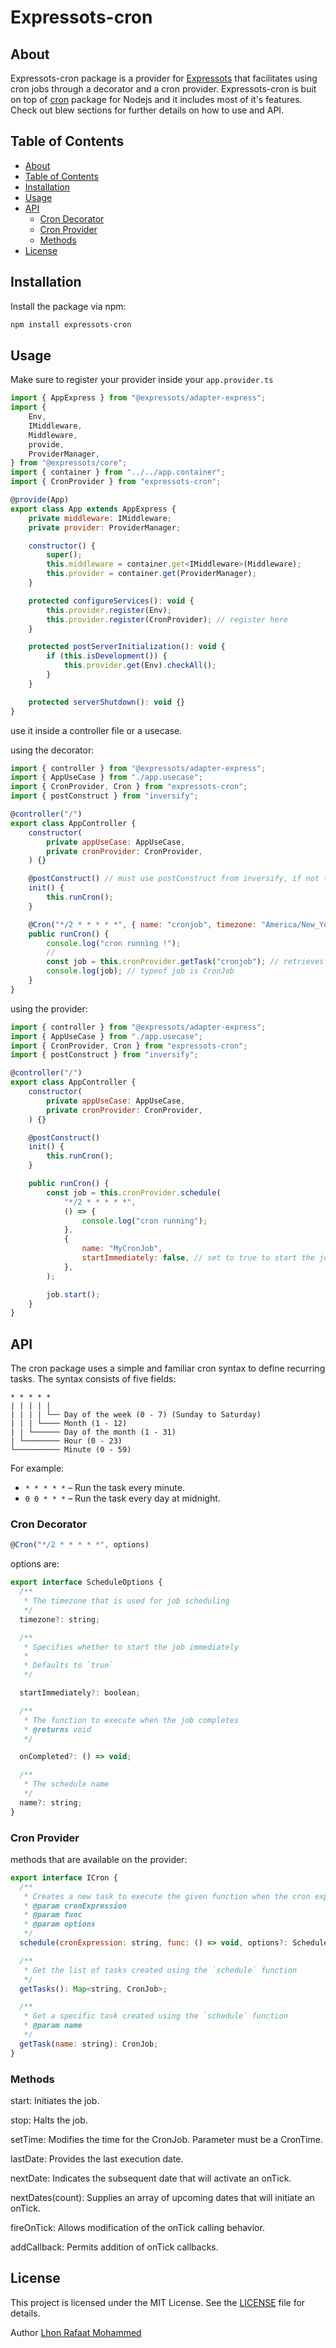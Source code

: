 # Expressots-cron

## About

Expressots-cron package is a provider for [Expressots](https://expresso-ts.com/) that facilitates using cron jobs through a decorator and a cron provider. Expressots-cron is buit on top of [cron](https://github.com/kelektiv/node-cron) package for Nodejs and it includes most of it's features. Check out blew sections for further details on how to use and API.

## Table of Contents

- [About](#about)
- [Table of Contents](#table-of-contents)
- [Installation](#installation)
- [Usage](#usage)
- [API](#api)
  - [Cron Decorator](#cron-decorator)
  - [Cron Provider](#cron-provider)
  - [Methods](#methods)
- [License](#license)

## Installation

Install the package via npm:

```bash
npm install expressots-cron
```

## Usage

Make sure to register your provider inside your `app.provider.ts`

```javascript
import { AppExpress } from "@expressots/adapter-express";
import {
    Env,
    IMiddleware,
    Middleware,
    provide,
    ProviderManager,
} from "@expressots/core";
import { container } from "../../app.container";
import { CronProvider } from "expressots-cron";

@provide(App)
export class App extends AppExpress {
    private middleware: IMiddleware;
    private provider: ProviderManager;

    constructor() {
        super();
        this.middleware = container.get<IMiddleware>(Middleware);
        this.provider = container.get(ProviderManager);
    }

    protected configureServices(): void {
        this.provider.register(Env);
        this.provider.register(CronProvider); // register here
    }

    protected postServerInitialization(): void {
        if (this.isDevelopment()) {
            this.provider.get(Env).checkAll();
        }
    }

    protected serverShutdown(): void {}
}

```

use it inside a controller file or a usecase.

using the decorator:

```javascript
import { controller } from "@expressots/adapter-express";
import { AppUseCase } from "./app.usecase";
import { CronProvider, Cron } from "expressots-cron";
import { postConstruct } from "inversify";

@controller("/")
export class AppController {
    constructor(
        private appUseCase: AppUseCase,
        private cronProvider: CronProvider,
    ) {}

    @postConstruct() // must use postConstruct from inversify, if not the cron will not run automatically.
    init() {
        this.runCron();
    }

    @Cron("*/2 * * * * *", { name: "cronjob", timezone: "America/New_York" }) // if no name is assigned, a random uuid is generated
    public runCron() {
        console.log("cron running !");
        //
        const job = this.cronProvider.getTask("cronjob"); // retrieves a job by a provided name
        console.log(job); // typeof job is CronJob
    }
}

```

using the provider:

```javascript
import { controller } from "@expressots/adapter-express";
import { AppUseCase } from "./app.usecase";
import { CronProvider, Cron } from "expressots-cron";
import { postConstruct } from "inversify";

@controller("/")
export class AppController {
    constructor(
        private appUseCase: AppUseCase,
        private cronProvider: CronProvider,
    ) {}

    @postConstruct()
    init() {
        this.runCron();
    }

    public runCron() {
        const job = this.cronProvider.schedule(
            "*/2 * * * * *",
            () => {
                console.log("cron running");
            },
            {
                name: "MyCronJob",
                startImmediately: false, // set to true to start the job immediately
            },
        );

        job.start();
    }
}

```

## API

The cron package uses a simple and familiar cron syntax to define recurring tasks. The syntax consists of five fields:

```plaintext
* * * * *
| | | | |
| | | | └── Day of the week (0 - 7) (Sunday to Saturday)
| | | └──── Month (1 - 12)
| | └────── Day of the month (1 - 31)
| └──────── Hour (0 - 23)
└────────── Minute (0 - 59)
```

For example:

- `* * * * *` – Run the task every minute.
- `0 0 * * *` – Run the task every day at midnight.

### Cron Decorator

```javascript
@Cron("*/2 * * * * *", options)
```

options are:

```javascript
export interface ScheduleOptions {
  /**
   * The timezone that is used for job scheduling
   */
  timezone?: string;

  /**
   * Specifies whether to start the job immediately
   *
   * Defaults to `true`
   */

  startImmediately?: boolean;

  /**
   * The function to execute when the job completes
   * @returns void
   */

  onCompleted?: () => void;

  /**
   * The schedule name
   */
  name?: string;
}

```

### Cron Provider

methods that are available on the provider:

```javascript
export interface ICron {
  /**
   * Creates a new task to execute the given function when the cron expression ticks.
   * @param cronExpression
   * @param func
   * @param options
   */
  schedule(cronExpression: string, func: () => void, options?: ScheduleOptions): CronJob;

  /**
   * Get the list of tasks created using the `schedule` function
   */
  getTasks(): Map<string, CronJob>;

  /**
   * Get a specific task created using the `schedule` function
   * @param name
   */
  getTask(name: string): CronJob;
}

```

### Methods

start: Initiates the job.

stop: Halts the job.

setTime: Modifies the time for the CronJob. Parameter must be a CronTime.

lastDate: Provides the last execution date.

nextDate: Indicates the subsequent date that will activate an onTick.

nextDates(count): Supplies an array of upcoming dates that will initiate an onTick.

fireOnTick: Allows modification of the onTick calling behavior.

addCallback: Permits addition of onTick callbacks.

## License

This project is licensed under the MIT License. See the [LICENSE](./LICENSE) file for details.

Author [Lhon Rafaat Mohammed](https://github.com/LhonRafaat)
